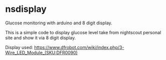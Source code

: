 # nsdisplay
Glucose monitoring with arduino and 8 digit display.

This is a simple code to display glucose level take from nightscout personal site and show it via 8 digit display.

Display used: https://www.dfrobot.com/wiki/index.php/3-Wire_LED_Module_(SKU:DFR0090)

